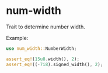 # num-width

Trait to determine number width.

Example:

```rust
use num_width::NumberWidth;

assert_eq!(15u8.width(), 2);
assert_eq!((-7i8).signed_width(), 2);
```


